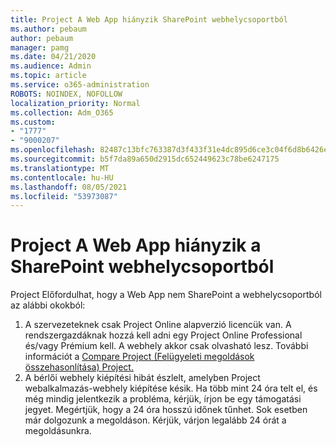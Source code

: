 ```yaml
---
title: Project A Web App hiányzik SharePoint webhelycsoportból
ms.author: pebaum
author: pebaum
manager: pamg
ms.date: 04/21/2020
ms.audience: Admin
ms.topic: article
ms.service: o365-administration
ROBOTS: NOINDEX, NOFOLLOW
localization_priority: Normal
ms.collection: Adm_O365
ms.custom:
- "1777"
- "9000207"
ms.openlocfilehash: 82487c13bfc763387d3f433f31e4dc895d6ce3c04f6d8b6426e999a8b5f4b79f
ms.sourcegitcommit: b5f7da89a650d2915dc652449623c78be6247175
ms.translationtype: MT
ms.contentlocale: hu-HU
ms.lasthandoff: 08/05/2021
ms.locfileid: "53973087"
---
```

# <a name="project-web-app-is-missing-from-the-sharepoint-site-collection"></a>Project A Web App hiányzik a SharePoint webhelycsoportból

Project Előfordulhat, hogy a Web App nem SharePoint a webhelycsoportból az alábbi okokból:

1. A szervezeteknek csak Project Online alapverzió licencük van. A rendszergazdáknak hozzá kell adni egy Project Online Professional és/vagy Prémium kell. A webhely akkor csak olvasható lesz. További információt a [Compare Project (Felügyeleti megoldások összehasonlítása) Project.](https://products.office.com/project/compare-microsoft-project-management-software?tab=1)
2. A bérlői webhely kiépítési hibát észlelt, amelyben Project webalkalmazás-webhely kiépítése késik. Ha több mint 24 óra telt el, és még mindig jelentkezik a probléma, kérjük, írjon be egy támogatási jegyet. Megértjük, hogy a 24 óra hosszú időnek tűnhet. Sok esetben már dolgozunk a megoldáson. Kérjük, várjon legalább 24 órát a megoldásunkra.
